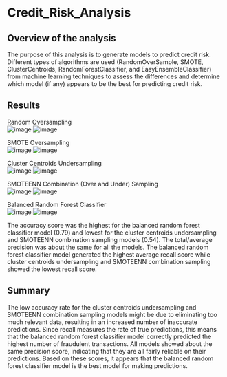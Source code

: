 # Credit_Risk_Analysis

## Overview of the analysis
The purpose of this analysis is to generate models to predict credit risk. Different types of algorithms are used (RandomOverSample, SMOTE, ClusterCentroids, RandomForestClassifier, and EasyEnsembleClassifier) from machine learning techniques to assess the differences and determine which model (if any) appears to be the best for predicting credit risk. 

## Results

Random Oversampling   
![image](https://user-images.githubusercontent.com/89353378/149835658-40747557-6669-4592-9251-cd35256d98f3.png)
![image](https://user-images.githubusercontent.com/89353378/149835723-7a01b5ec-f4f7-4706-9c22-a3fc822d3979.png)



SMOTE Oversampling  
![image](https://user-images.githubusercontent.com/89353378/149836116-1b732613-f3ec-4e83-b5a9-c13455112787.png)
![image](https://user-images.githubusercontent.com/89353378/149836162-4c83fd91-36ce-45ff-acf3-df6c1af0f8df.png)



Cluster Centroids Undersampling  
![image](https://user-images.githubusercontent.com/89353378/149865646-2664ce7c-55fd-401f-8a94-78910ed4a4f8.png)
![image](https://user-images.githubusercontent.com/89353378/149865695-f8b43362-5387-4509-a621-96069b6c3d4f.png)



SMOTEENN Combination (Over and Under) Sampling  
![image](https://user-images.githubusercontent.com/89353378/149867166-48995289-dd2a-4ea7-90c8-a4f52eecab91.png)
![image](https://user-images.githubusercontent.com/89353378/149867209-d270e726-15d2-4d1f-b534-d6ace4b8ccac.png)



Balanced Random Forest Classifier  
![image](https://user-images.githubusercontent.com/89353378/149840241-bd1ddf97-9372-41d7-b221-75da661d5743.png)
![image](https://user-images.githubusercontent.com/89353378/149840276-aa165e22-ed79-4bbe-bbc8-f7ab554f84eb.png)
 

The accuracy score was the highest for the balanced random forest classifier model (0.79) and lowest for the cluster centroids undersampling and SMOTEENN combination sampling models (0.54).  The total/average precision was about the same for all the models.   The balanced random forest classifier model generated the highest average recall score while cluster centroids undersampling and SMOTEENN combination sampling showed the lowest recall score.

## Summary

The low accuracy rate for the cluster centroids undersampling and SMOTEENN combination sampling models might be due to eliminating too much relevant data, resulting in an increased number of inaccurate predictions.  Since recall measures the rate of true predictions, this means that the balanced random forest classifier model correctly predicted the highest number of fraudulent transactions.  All models showed about the same precision score, indicating that they are all fairly reliable on their predictions.  Based on these scores, it appears that the balanced random forest classifier model is the best model for making predictions.
